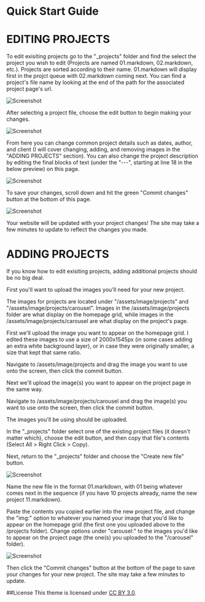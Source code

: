 Quick Start Guide
============

EDITING PROJECTS
============

To edit exisiting projects go to the "_projects" folder and find the select the project you wish to edit (Projects are named 01.markdown, 02.markdown, etc.). Projects are sorted according to their name. 01.markdown will display first in the projct queue with 02.markdown coming next. You can find a project's file name by looking at the end of the path for the associated project page's url.

![Screenshot](https://blazingpencils.github.io/assets/img/URL-1.png)

After selecting a project file, choose the edit button to begin making your changes.

![Screenshot](https://blazingpencils.github.io/assets/img/ProjectEdit-1.png)

From here you can change common project details such as dates, author, and client (I will cover changing, adding, and removing images in the "ADDING PROJECTS" section). You can also change the project description by editing the final blocks of text (under the "---", starting at line 18 in the below preview) on this page.

![Screenshot](https://blazingpencils.github.io/assets/img/EditPage-1.png)

To save your changes, scroll down and hit the green "Commit changes" button at the bottom of this page.

![Screenshot](https://blazingpencils.github.io/assets/img/Commit-1.png)

Your website will be updated with your project changes! The site may take a few minutes to update to reflect the changes you made.



ADDING PROJECTS
============

If you know how to edit exisiting projects, adding additional projects should be no big deal.

First you'll want to upload the images you'll need for your new project. 

The images for projects are located under "/assets/image/projects" and "/assets/image/projects/carousel". Images in the /assets/image/projects folder are what display on the homepage grid, while images in the /assets/image/projects/carousel are what display on the project's page.

First we'll upload the image you want to appear on the homepage grid. I edited these images to use a size of 2000x1545px (in some cases adding an extra white background layer), or in case they were originally smaller, a size that kept that same ratio.

Navigate to /assets/image/projects and drag the image you want to use onto the screen, then click the commit button.

Next we'll upload the image(s) you want to appear on the project page in the same way.

Navigate to /assets/image/projects/carousel and drag the image(s) you want to use onto the screen, then click the commit button.

The images you'll be using should be uploaded.

In the "_projects" folder select one of the existing project files (it doesn't matter which), choose the edit button, and then copy that file's contents (Select All > Right Click > Copy).

Next, return to the "_projects" folder and choose the "Create new file" button.

![Screenshot](https://blazingpencils.github.io/assets/img/Create-1.png)

Name the new file in the format 01.markdown, with 01 being whatever comes next in the sequence (if you have 10 projects already, name the new project 11.markdown).

Paste the contents you copied earlier into the new project file, and change the "img:" option to whatever you named your image that you'd like to appear on the homepage grid (the first one you uploaded above to the /projects folder). Change options under "carousel:" to the images you'd like to appear on the project page (the one(s) you uploaded to the "/carousel" folder).

![Screenshot](https://blazingpencils.github.io/assets/img/EditPage-2.png)

Then click the "Commit changes" button at the bottom of the page to save your changes for your new project. The site may take a few minutes to update.








##License
This theme is licensed under [CC BY 3.0](https://creativecommons.org/licenses/by/3.0/).

